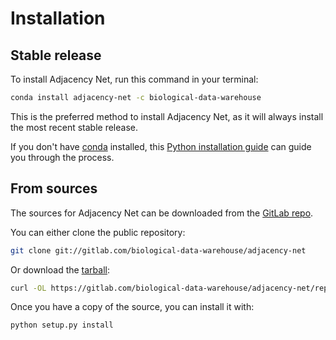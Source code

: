 # Installation

## Stable release

To install Adjacency Net, run this command in your terminal:

```bash
conda install adjacency-net -c biological-data-warehouse
```

This is the preferred method to install Adjacency Net, as it will always install the most recent stable release.

If you don't have [conda] installed, this [Python installation guide] can guide
you through the process.

[conda]: https://conda.io
[Python installation guide]: https://conda.io/docs/user-guide/install/index.html

## From sources

The sources for Adjacency Net can be downloaded from the [GitLab repo].

You can either clone the public repository:

```bash
git clone git://gitlab.com/biological-data-warehouse/adjacency-net
```

Or download the [tarball]:

```bash
curl -OL https://gitlab.com/biological-data-warehouse/adjacency-net/repository/master/archive.tar
```

Once you have a copy of the source, you can install it with:

```bash
python setup.py install
```

[GitLab repo]: https://gitlab.com/biological-data-warehouse/adjacency-net
[tarball]: https://gitlab.com/biological-data-warehouse/adjacency-net/repository/master/archive.tar
